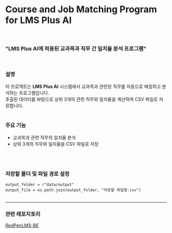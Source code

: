 # Course and Job Matching Program for LMS Plus AI
<br>

### "LMS Plus AI에 적용된 교과목과 직무 간 일치율 분석 프로그램"
<br>

### 설명
이 프로젝트는 **LMS Plus AI** 시스템에서 교과목과 관련된 직무를 자동으로 매칭하고 분석하는 프로그램입니다.<br>
추출된 데이터를 바탕으로 상위 3개의 관련 직무와 일치율을 계산하여 CSV 파일로 저장합니다.
<br>
<br>

### 주요 기능
- 교과목과 관련 직무의 일치율 분석
- 상위 3개의 직무와 일치율을 CSV 파일로 저장
<br>
<br>


### 저장할 폴더 및 파일 경로 설정
`output_folder = r"data/output"  ` <br>
`output_file = os.path.join(output_folder, "저장할 파일명.csv")`
<br>
<br>


---

### 관련 레포지토리
[RedPenLMS-BE](https://github.com/leechanghwanspace/RedPenLMS-BE)
